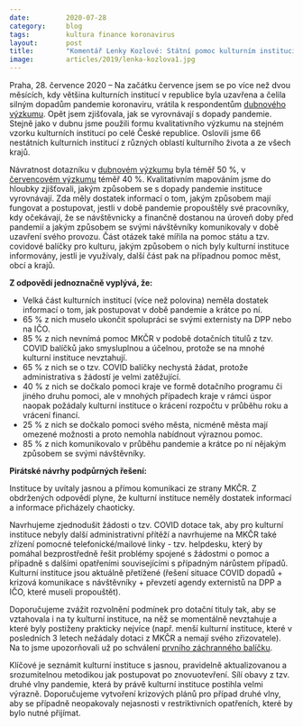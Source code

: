 ```yaml
---
date:         2020-07-28
category:     blog
tags:         kultura finance koronavirus
layout:       post
title:        "Komentář Lenky Kozlové: Státní pomoc kulturním institucím je pomalá a nedostatečná, jejich znovuuzavření by bylo pro většinu likvidační"
image:        articles/2019/lenka-kozlova1.jpg
---  
```



Praha, 28. července 2020 – Na začátku července jsem se po více než dvou měsících, kdy většina kulturních institucí v republice byla uzavřena a čelila silným dopadům pandemie koronaviru, vrátila k respondentům [dubnového výzkumu](https://www.piratskelisty.cz/clanek-3172-piratka-kozlova-navrhla-5-opatreni-pro-podporu-kulturnich-organizaci). Opět jsem zjišťovala, jak se vyrovnávají s dopady pandemie. Stejně jako v dubnu jsme použili formu kvalitativního výzkumu na stejném vzorku kulturních institucí po celé České republice. Oslovili jsme 66 nestátních kulturních institucí z různých oblastí kulturního života a ze všech krajů. 

Návratnost dotazníku v [dubnovém výzkumu](https://drive.google.com/file/d/1HXMCxyX_pV_mrFxxWtvIfD6YOGScX9Xr/view) byla téměř 50 %, v [červencovém výzkumu](https://drive.google.com/file/d/1OFrHi5_jJAwZnZawfYR2GFyS6M20RAVE/view) téměř 40 %. Kvalitativním mapováním jsme do hloubky zjišťovali, jakým způsobem se s dopady pandemie instituce vyrovnávají. Zda měly dostatek informací o tom, jakým způsobem mají fungovat a postupovat, jestli v době pandemie propouštěly své pracovníky, kdy očekávají, že se návštěvnicky a finančně dostanou na úroveň doby před pandemií a jakým způsobem se svými návštěvníky komunikovaly v době uzavření svého provozu. Část otázek také mířila na pomoc státu a tzv. covidové balíčky pro kulturu, jakým způsobem o nich byly kulturní instituce informovány, jestli je využívaly, další část pak na případnou pomoc měst, obcí a krajů. 

**Z odpovědí jednoznačně vyplývá, že:**

* Velká část kulturních institucí (více než polovina) neměla dostatek informací o tom, jak postupovat v době pandemie a krátce po ní.
* 65 % z nich muselo ukončit spolupráci se svými externisty na DPP nebo na IČO.
* 85 % z nich nevnímá pomoc MKČR v podobě dotačních titulů z tzv. COVID balíčků jako smysluplnou a účelnou, protože se na mnohé kulturní instituce nevztahují.
* 65 % z nich se o tzv. COVID balíčky nechystá žádat, protože administrativa s žádostí je velmi zatěžující.
* 40 % z nich se dočkalo pomoci kraje ve formě dotačního programu či jiného druhu pomoci, ale v mnohých případech kraje v rámci úspor naopak požádaly kulturní instituce o krácení rozpočtu v průběhu roku a vrácení financí.
* 25 % z nich se dočkalo pomoci svého města, nicméně města mají omezené možnosti a proto nemohla nabídnout výraznou pomoc.
* 85 % z nich komunikovalo v průběhu pandemie a krátce po ní nějakým způsobem se svými návštěvníky.
 

**Pirátské návrhy podpůrných řešení:**

Instituce by uvítaly jasnou a přímou komunikaci ze strany MKČR. Z obdržených odpovědí plyne, že kulturní instituce neměly dostatek informací a informace přicházely chaoticky. 

Navrhujeme zjednodušit žádosti o tzv. COVID dotace tak, aby pro kulturní instituce nebyly další administrativní přítěží a navrhujeme na MKČR také zřízení pomocné telefonické/mailové linky - tzv. helpdesku, který by pomáhal bezprostředně řešit problémy spojené s žádostmi o pomoc a případně s dalšími opatřeními souvisejícími s případným nárůstem případů. Kulturní instituce jsou aktuálně přetížené (řešení situace COVID dopadů + krizová komunikace s návštěvníky + převzetí agendy externistů na DPP a IČO, které museli propouštět).

Doporučujeme zvážit rozvolnění podmínek pro dotační tituly tak, aby se vztahovala i na ty kulturní instituce, na něž se momentálně nevztahuje a které byly postiženy prakticky nejvíce (např. menší kulturní instituce, které v posledních 3 letech nežádaly dotaci z MKČR a nemají svého zřizovatele). Na to jsme upozorňovali už po schválení [prvního záchranného balíčku](https://www.piratskelisty.cz/clanek-3072-pirati-chteji-dostupnejsi-podporu-pro-male-kulturni-projekty-z-grantu-ministerstva-kultury). 

Klíčové je seznámit kulturní instituce s jasnou, pravidelně  aktualizovanou  a srozumitelnou metodikou jak postupovat po znovuotevření. Sílí obavy z tzv. druhé vlny pandemie, která by právě kulturní instituce postihla velmi výrazně. Doporučujeme vytvoření krizových plánů pro případ druhé vlny, aby se případně neopakovaly nejasnosti v restriktivních opatřeních, které by bylo nutné přijímat. 

